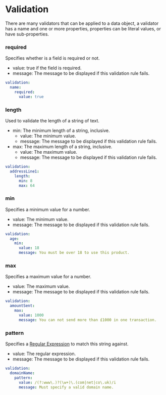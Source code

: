 # Validation

There are many validators that can be applied to a data object,
a validator has a name and one or more properties, properties can be
literal values, or have sub-properties.

### required
Specifies whether is a field is required or not.

- value: true if the field is required.
- message: The message to be displayed if this validation rule fails.

```yml
validation:
  name:
    required:
      value: true
```

### length 
Used to validate the length of a string of text.

- min: The minimum length of a string, inclusive.
  - value: The minimum value.
  - message: The message to be displayed if this validation rule fails.
- max: The maximum length of a string, inclusive.
  - value: The maximum value.
  - message: The message to be displayed if this validation rule fails.

```yml
validation:
  addressLine1:
    length:
      min: 8
      max: 64
```


### min
Specifies a minimum value for a number.

- value: The minimum value.
- message: The message to be displayed if this validation rule fails.

```yml
validation:
  age:
    min:
      value: 18
      message: You must be over 18 to use this product.
```

### max
Specifies a maximum value for a number.

- value: The maximum value.
- message: The message to be displayed if this validation rule fails.

```yml
validation:
  amountSent:
    max:
      value: 1000
      message: You can not send more than £1000 in one transaction.
```

### pattern
Specifies a [Regular Expression](https://github.com/topics/regex) to match this string against.

- value: The regular expression.
- message: The message to be displayed if this validation rule fails.

```yaml
validation:
  domainName:
    pattern:
      value: /(?:www\.)?(\w+)\.(com|net|co\.uk)/i
      message: Must specify a valid domain name.
```
